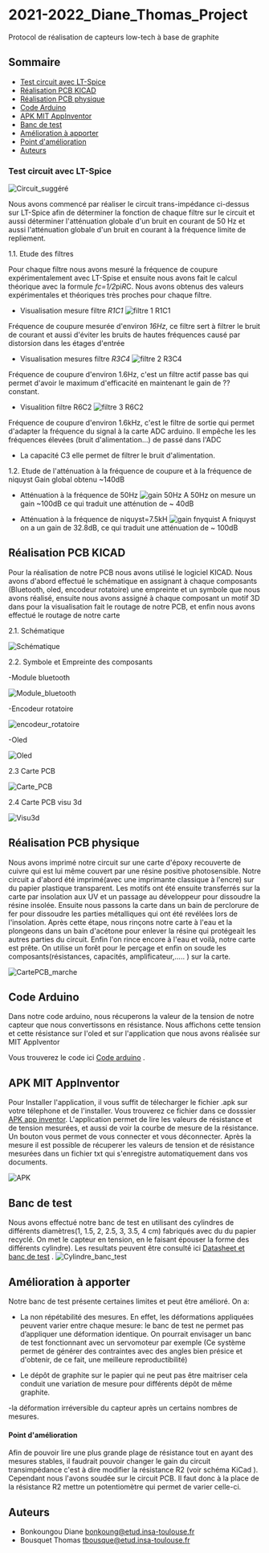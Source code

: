 # 2021-2022_Diane_Thomas_Project
Protocol de réalisation de capteurs low-tech à base de graphite



## Sommaire
 
  - [Test circuit avec LT-Spice](#test-circuit-avec-lt-spice)
  - [Réalisation PCB KICAD](#réalisation-pcb-kicad)
  - [Réalisation PCB physique](#réalisation-pcb-physique)
  - [Code Arduino](#code-arduino)
  - [APK MIT AppInventor](#apk-mit-appinventor)
  - [Banc de test](#banc-de-test)
  - [Amélioration à apporter](#amélioration-à-apporter)
  - [Point d'amélioration](#point-damélioration)
  - [Auteurs](#auteurs)







### Test circuit avec LT-Spice

![Circuit_suggéré](https://user-images.githubusercontent.com/98905793/161027466-d61d4278-4927-4314-a9a8-1a1a7b82081c.png)


Nous avons commencé par réaliser le circuit trans-impédance ci-dessus sur LT-Spice afin de déterminer la fonction de chaque filtre sur le circuit et aussi déterminer l'atténuation globale d'un bruit en courant de 50 Hz et aussi l'atténuation globale d'un bruit en courant à la fréquence limite de repliement.

1.1. Etude des filtres

Pour chaque filtre nous avons mesuré la fréquence de coupure expérimentalement avec LT-Spise et ensuite nous avons fait le calcul théorique avec la formule *fc=1/2*pi*R*C. Nous avons obtenus des valeurs expérimentales et théoriques très proches pour chaque filtre.

- Visualisation mesure filtre *R1C1*
![filtre 1 R1C1](https://user-images.githubusercontent.com/98905793/161029367-5dfc7286-252c-4cfc-b5d7-4620bdf10430.PNG)

Fréquence de coupure mesurée d'environ *16Hz*, ce filtre sert à filtrer le bruit de courant et aussi d'éviter les bruits de hautes fréquences causé par distorsion dans les étages d'entrée 

- Visualisation mesures filtre *R3C4*
![filtre 2 R3C4](https://user-images.githubusercontent.com/98905793/161031602-96b18b47-e291-45e6-9dd0-08b9a9dc2465.PNG)

Fréquence de coupure d'environ 1.6Hz, c'est un filtre actif passe bas qui permet d'avoir le maximum d'efficacité en maintenant le  gain de ?? constant.

- Visualition filtre R6C2
![filtre 3 R6C2](https://user-images.githubusercontent.com/98905793/161031729-e01387f3-db88-49cd-977a-db9e50c20280.PNG)

 Fréquence de coupure d'environ 1.6kHz, c'est le filtre de sortie qui permet d'adapter la fréquence du signal à la carte ADC arduino. Il empêche les les fréquences élevées (bruit d'alimentation...) de passé dans l'ADC
 
 - La capacité C3 elle permet de filtrer le bruit d'alimentation.
 
 1.2. Etude de l'atténuation à la fréquence de coupure et à la fréquence de niquyst
 Gain global obtenu ~140dB
 - Atténuation à la fréquence de 50Hz
 ![gain 50Hz](https://user-images.githubusercontent.com/98905793/161033772-1902ba1a-6215-4486-ac87-026ffd8e7faa.PNG)
 A 50Hz on mesure un gain ~100dB ce qui traduit une atténution de ~ 40dB
 
 - Atténuation à la fréquence de niquyst=7.5kH
 ![gain fnyquist](https://user-images.githubusercontent.com/98905793/161033708-c0863d95-892a-4406-a164-a4cd5fa764ea.PNG)
 A fniquyst on a un gain de 32.8dB, ce qui traduit une atténuation de ~ 100dB
 
 
 

## Réalisation PCB KICAD

Pour la réalisation de notre PCB nous avons utilisé le logiciel KICAD. Nous avons d'abord effectué le schématique en assignant à chaque composants (Bluetooth, oled, encodeur rotatoire) une empreinte et un symbole que nous avons réalisé, ensuite nous avons assigné à chaque composant un motif 3D dans pour la visualisation fait le routage de notre PCB, et enfin nous avons effectué le routage de notre carte

2.1. Schématique

![Schématique](https://user-images.githubusercontent.com/98905793/161578505-547fc367-0eae-473f-96f7-5a51b1d9bc94.png)

2.2. Symbole et Empreinte des composants

-Module bluetooth

![Module_bluetooth](https://user-images.githubusercontent.com/98905793/161592737-143bc7c7-3068-4333-93f5-85c8d5d00196.png)


-Encodeur rotatoire

![encodeur_rotatoire](https://user-images.githubusercontent.com/98905793/161592620-12e2ea18-629f-47c3-a090-60c556da0042.png)


-Oled

![Oled](https://user-images.githubusercontent.com/98905793/161592788-2df53909-a14c-45ce-bc2a-833ea473ee02.png)


2.3 Carte PCB 

![Carte_PCB](https://user-images.githubusercontent.com/98905793/161579979-e78d3553-924d-4140-9f97-e6bd357a53aa.png)


2.4 Carte PCB visu 3d

![Visu3d](https://user-images.githubusercontent.com/98905793/161579875-fbbe4a1d-7de7-44ed-8657-5575cc9e2078.png)




## Réalisation PCB physique
Nous avons imprimé notre circuit sur une carte d'époxy recouverte de cuivre qui est lui même couvert par une résine positive photosensible.
Notre circuit a d'abord été imprimé(avec une imprimante classique à l'encre) sur du papier plastique transparent. 
Les motifs ont été ensuite transferrés sur la carte par insolation aux UV et un passage au développeur pour dissoudre la résine insolée.
Ensuite nous passons la carte dans un bain de perclorure de fer pour dissoudre les parties métalliques qui ont été revélées lors de l'insolation. 
Après cette étape, nous rinçons notre carte à l'eau et la plongeons dans un bain d'acétone pour enlever la résine qui protégeait les autres parties du circuit. 
Enfin l'on rince encore à l'eau et voilà, notre carte est prête. 
On utilise un forêt pour le perçage et enfin on soude les composants(résistances, capacités, amplificateur,..... ) sur la carte.

![CartePCB_marche](https://user-images.githubusercontent.com/98905793/163810848-d19a8177-2954-4b40-8d5b-c6eb3ca76b1a.jpg)


## Code Arduino 
Dans notre code arduino, nous récuperons la valeur de la tension de notre capteur que nous convertissons en résistance. Nous affichons cette tension et cette  résistance sur l'oled et sur l'application que nous avons réalisée sur MIT AppIventor

Vous trouverez le code ici [Code arduino](https://github.com/MOSH-Insa-Toulouse/2021-2022_Diane_Thomas_Project/tree/main/Code_Biblioth%C3%A8que%20Arduino/code_capteur) .

## APK MIT AppInventor
Pour Installer l'application, il vous suffit de télecharger le fichier .apk sur votre télephone et de l'installer.
Vous trouverez ce fichier dans ce dosssier [APK app inventor](https://github.com/MOSH-Insa-Toulouse/2021-2022_Diane_Thomas_Project/tree/main/APK%20app%20inventor).
L'application permet de lire les valeurs de résistance et de tension mesurées, et aussi de voir la courbe de mesure de la résistance.
Un bouton vous permet de vous connecter et vous déconnecter. Après la mesure il est possible de récuperer les valeurs de tension et de résistance mesurées dans un fichier txt qui s'enregistre automatiquement dans vos documents.

![APK](https://user-images.githubusercontent.com/98905793/163808292-009867f8-d38c-4246-9833-f37e429a7070.png)


## Banc de test

Nous avons effectué notre banc de test en utilisant des cylindres de différents diamètres(1, 1.5, 2, 2.5, 3, 3.5, 4 cm) fabriqués avec du du papier recyclé. On met le capteur en tension, en le faisant épouser la forme des différents cylindre).
Les resultats peuvent être consulté ici [Datasheet et banc de test](https://github.com/MOSH-Insa-Toulouse/2021-2022_Diane_Thomas_Project/tree/main/Datasheet%20et%20banc%20de%20test) .
![Cylindre_banc_test](https://user-images.githubusercontent.com/98905793/163810617-1eadc30e-e6a0-4842-b525-158685afb5b0.jpg)


## Amélioration à apporter
Notre banc de test présente certaines limites et peut être amélioré.
On a:

- La non répétabilité des mesures. En effet, les déformations appliquées peuvent varier entre chaque mesure: le banc de test ne permet pas d’appliquer une déformation identique. On pourrait envisager un banc de test fonctionnant avec un servomoteur par exemple (Ce système permet de générer des contraintes avec des angles bien présice et d'obtenir, de ce fait, une meilleure reproductibilité)

- Le dépôt de graphite sur le papier qui ne peut pas être maitriser cela conduit une variation de mesure pour différents dépôt de même graphite.

-la déformation irréversible du capteur après un certains nombres de mesures.

#### Point d'amélioration

Afin de pouvoir lire une plus grande plage de résistance tout en ayant des mesures stables, il faudrait pouvoir changer le gain du circuit transimpédance c'est à dire modifier la résistance R2 (voir schéma KiCad ). Cependant nous l'avons soudée sur le circuit PCB. Il faut donc à la place de la résistance R2 mettre un potentiomètre qui permet de varier  celle-ci.


## Auteurs
  
  - Bonkoungou Diane bonkoung@etud.insa-toulouse.fr
  - Bousquet Thomas tbousque@etud.insa-toulouse.fr


